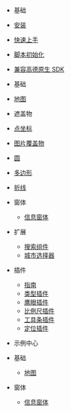 - 基础
 - [安装](zh-cn/introduction/install)
 - [快速上手](zh-cn/introduction/quick-start)
 - [脚本初始化](zh-cn/introduction/init)
 - [兼容高德原生 SDK](zh-cn/introduction/compatible)

- 基础
 - [地图](zh-cn/base/amap)

- 遮盖物
 - [点坐标](zh-cn/coverings/marker)
 - [图片覆盖物](zh-cn/coverings/ground-image)
 - [圆](zh-cn/coverings/circle)
 - [多边形](zh-cn/coverings/polygon)
 - [折线](zh-cn/coverings/polyline)

- 窗体
  - [信息窗体](zh-cn/windows/info-window)

- 扩展
  - [搜索组件](zh-cn/services/searchbox)
  - [城市选择器](zh-cn/services/city-selector)

- 插件
  - [指南](zh-cn/plugins/base)
  - [类型插件](zh-cn/plugins/maptype)
  - [鹰眼插件](zh-cn/plugins/overview)
  - [比例尺插件](zh-cn/plugins/scale)
  - [工具条插件](zh-cn/plugins/toolbar)
  - [定位插件](zh-cn/plugins/geolocation)

- 示例中心
 - 基础
   - [地图](zh-cn/examples/base/amap)
 - 窗体
   - [信息窗体](zh-cn/examples/windows/info-window)
